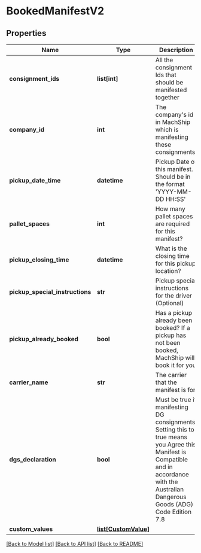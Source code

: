 # BookedManifestV2

## Properties
Name | Type | Description | Notes
------------ | ------------- | ------------- | -------------
**consignment_ids** | **list[int]** | All the consignment Ids that should be manifested together | 
**company_id** | **int** | The company&#x27;s id in MachShip which is manifesting these consignments | 
**pickup_date_time** | **datetime** | Pickup Date of this manifest. Should be in the format &#x27;YYYY-MM-DD HH:SS&#x27; | [optional] 
**pallet_spaces** | **int** | How many pallet spaces are required for this manifest? | [optional] 
**pickup_closing_time** | **datetime** | What is the closing time for this pickup location? | [optional] 
**pickup_special_instructions** | **str** | Pickup special instructions for the driver (Optional) | [optional] 
**pickup_already_booked** | **bool** | Has a pickup already been booked? If a pickup has not been booked, MachShip will book it for you | [optional] 
**carrier_name** | **str** | The carrier that the manifest is for | [optional] 
**dgs_declaration** | **bool** | Must be true if manifesting DG consignments. Setting this to true means you Agree this Manifest is Compatible and in accordance with the Australian Dangerous Goods (ADG) Code Edition 7.8 | [optional] 
**custom_values** | [**list[CustomValue]**](CustomValue.md) |  | [optional] 

[[Back to Model list]](../README.md#documentation-for-models) [[Back to API list]](../README.md#documentation-for-api-endpoints) [[Back to README]](../README.md)


